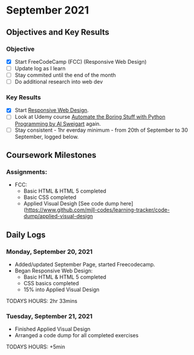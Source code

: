 # September 2021

## Objectives and Key Results

### Objective
- [X] Start FreeCodeCamp (FCC) (Responsive Web Design)
- [ ] Update log as I learn
- [ ] Stay commited until the end of the month
- [ ] Do additional research into web dev

### Key Results
- [X] Start [Responsive Web Design](https://www.freecodecamp.org/learn/responsive-web-design/).
- [ ] Look at Udemy course [Automate the Boring Stuff with Python Programming by Al Sweigart](https://www.udemy.com/course/automate/) again.
- [ ] Stay consistent - 1hr everday minimum - from 20th of September to 30 September, logged below.

## Coursework Milestones

### Assignments:
- FCC:
  - Basic HTML & HTML 5 completed
  - Basic CSS completed
  - Applied Visual Desigh [See code dump here](https://www.github.com/mjll-codes/learning-tracker/code-dump/applied-visual-design

## Daily Logs
  
### Monday, September 20, 2021
  - Added/updated September Page, started Freecodecamp.
  - Began Responsive Web Design:
    - Basic HTML & HTML 5 completed
    - CSS basics completed
    - 15% into Applied Visual Design
    
  TODAYS HOURS: 2hr 33mins 
  
### Tuesday, September 21, 2021
  - Finished Applied Visual Design
  - Arranged a code dump for all completed exercises 
    
  TODAYS HOURS: +5min
